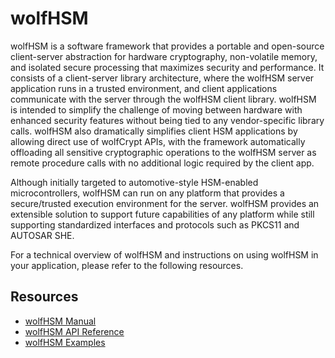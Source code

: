 # wolfHSM

wolfHSM is a software framework that provides a portable and open-source client-server
abstraction for hardware cryptography, non-volatile memory, and isolated secure processing
that maximizes security and performance. It consists of a client-server library architecture,
where the wolfHSM server application runs in a trusted environment, and client applications
communicate with the server through the wolfHSM client library. wolfHSM is intended to simplify
the challenge of moving between hardware with enhanced security features without being tied to
any vendor-specific library calls. wolfHSM also dramatically simplifies client HSM applications
by allowing direct use of wolfCrypt APIs, with the framework automatically offloading all sensitive
cryptographic operations to the wolfHSM server as remote procedure calls with no additional logic
required by the client app. 

Although initially targeted to automotive-style HSM-enabled microcontrollers,
wolfHSM can run on any platform that provides a secure/trusted execution environment
for the server. wolfHSM provides an extensible solution to support future capabilities
of any platform while still supporting standardized interfaces and protocols such as
PKCS11 and AUTOSAR SHE.

For a technical overview of wolfHSM and instructions on using wolfHSM in your application,
please refer to the following resources.

## Resources

- [wolfHSM Manual](https://www.wolfssl.com/documentation/manuals/wolfhsm/index.html)
- [wolfHSM API Reference](https://www.wolfssl.com/documentation/manuals/wolfhsm/appendix01.html)
- [wolfHSM Examples](https://github.com/wolfSSL/wolfHSM/tree/main/examples)
